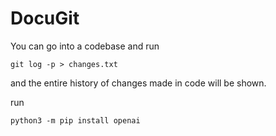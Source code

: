 # DocuGit

You can go into a codebase and run
```
git log -p > changes.txt
```
and the entire history of changes made in code will be shown.

run
```
python3 -m pip install openai
```
